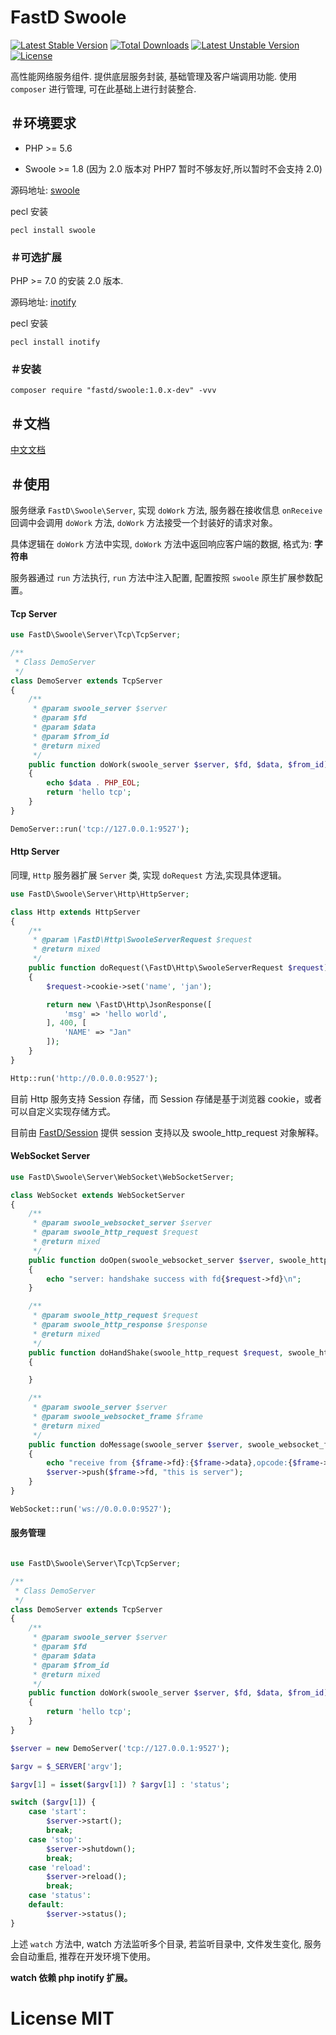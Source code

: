 # FastD Swoole

[![Latest Stable Version](https://poser.pugx.org/fastd/swoole/v/stable)](https://packagist.org/packages/fastd/swoole) [![Total Downloads](https://poser.pugx.org/fastd/swoole/downloads)](https://packagist.org/packages/fastd/swoole) [![Latest Unstable Version](https://poser.pugx.org/fastd/swoole/v/unstable)](https://packagist.org/packages/fastd/swoole) [![License](https://poser.pugx.org/fastd/swoole/license)](https://packagist.org/packages/fastd/swoole)

高性能网络服务组件. 提供底层服务封装, 基础管理及客户端调用功能. 使用 `composer` 进行管理, 可在此基础上进行封装整合.

## ＃环境要求

* PHP >= 5.6

* Swoole >= 1.8 (因为 2.0 版本对 PHP7 暂时不够友好,所以暂时不会支持 2.0)

源码地址: [swoole](https://github.com/swoole/swoole-src)

pecl 安装

```shell
pecl install swoole
```

### ＃可选扩展

PHP >= 7.0 的安装 2.0 版本.

源码地址: [inotify](http://pecl.php.net/package/inotify)

pecl 安装

```shell
pecl install inotify
```

### ＃安装

```
composer require "fastd/swoole:1.0.x-dev" -vvv
```

## ＃文档

[中文文档](docs/readme.md)

## ＃使用

服务继承 `FastD\Swoole\Server`, 实现 `doWork` 方法, 服务器在接收信息 `onReceive` 回调中会调用 `doWork` 方法, `doWork` 方法接受一个封装好的请求对象。

具体逻辑在 `doWork` 方法中实现, `doWork` 方法中返回响应客户端的数据, 格式为: **字符串**

服务器通过 `run` 方法执行, `run` 方法中注入配置, 配置按照 `swoole` 原生扩展参数配置。

#### Tcp Server

```php
use FastD\Swoole\Server\Tcp\TcpServer;

/**
 * Class DemoServer
 */
class DemoServer extends TcpServer
{
    /**
     * @param swoole_server $server
     * @param $fd
     * @param $data
     * @param $from_id
     * @return mixed
     */
    public function doWork(swoole_server $server, $fd, $data, $from_id)
    {
        echo $data . PHP_EOL;
        return 'hello tcp';
    }
}

DemoServer::run('tcp://127.0.0.1:9527');
```

#### Http Server

同理, `Http` 服务器扩展 `Server` 类, 实现 `doRequest` 方法,实现具体逻辑。

```php
use FastD\Swoole\Server\Http\HttpServer;

class Http extends HttpServer
{
    /**
     * @param \FastD\Http\SwooleServerRequest $request
     * @return mixed
     */
    public function doRequest(\FastD\Http\SwooleServerRequest $request)
    {
        $request->cookie->set('name', 'jan');

        return new \FastD\Http\JsonResponse([
            'msg' => 'hello world',
        ], 400, [
            'NAME' => "Jan"
        ]);
    }
}

Http::run('http://0.0.0.0:9527');
```

目前 Http 服务支持 Session 存储，而 Session 存储是基于浏览器 cookie，或者可以自定义实现存储方式。

目前由 [FastD/Session](https://github.com/JanHuang/http) 提供 session 支持以及 swoole_http_request 对象解释。

#### WebSocket Server

```php
use FastD\Swoole\Server\WebSocket\WebSocketServer;

class WebSocket extends WebSocketServer
{
    /**
     * @param swoole_websocket_server $server
     * @param swoole_http_request $request
     * @return mixed
     */
    public function doOpen(swoole_websocket_server $server, swoole_http_request $request)
    {
        echo "server: handshake success with fd{$request->fd}\n";
    }

    /**
     * @param swoole_http_request $request
     * @param swoole_http_response $response
     * @return mixed
     */
    public function doHandShake(swoole_http_request $request, swoole_http_response $response)
    {

    }

    /**
     * @param swoole_server $server
     * @param swoole_websocket_frame $frame
     * @return mixed
     */
    public function doMessage(swoole_server $server, swoole_websocket_frame $frame)
    {
        echo "receive from {$frame->fd}:{$frame->data},opcode:{$frame->opcode},fin:{$frame->finish}\n";
        $server->push($frame->fd, "this is server");
    }
}

WebSocket::run('ws://0.0.0.0:9527');
```

#### 服务管理

```php

use FastD\Swoole\Server\Tcp\TcpServer;

/**
 * Class DemoServer
 */
class DemoServer extends TcpServer
{
    /**
     * @param swoole_server $server
     * @param $fd
     * @param $data
     * @param $from_id
     * @return mixed
     */
    public function doWork(swoole_server $server, $fd, $data, $from_id)
    {
        return 'hello tcp';
    }
}

$server = new DemoServer('tcp://127.0.0.1:9527');

$argv = $_SERVER['argv'];

$argv[1] = isset($argv[1]) ? $argv[1] : 'status';

switch ($argv[1]) {
    case 'start':
        $server->start();
        break;
    case 'stop':
        $server->shutdown();
        break;
    case 'reload':
        $server->reload();
        break;
    case 'status':
    default:
        $server->status();
}
```

上述 `watch` 方法中, watch 方法监听多个目录, 若监听目录中, 文件发生变化, 服务会自动重启, 推荐在开发环境下使用。

**watch 依赖 php inotify 扩展。**

# License MIT
